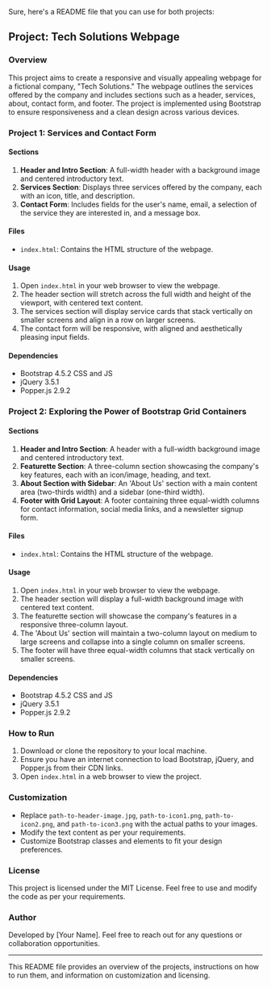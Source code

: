 Sure, here's a README file that you can use for both projects:

## Project: Tech Solutions Webpage

### Overview
This project aims to create a responsive and visually appealing webpage for a fictional company, "Tech Solutions." The webpage outlines the services offered by the company and includes sections such as a header, services, about, contact form, and footer. The project is implemented using Bootstrap to ensure responsiveness and a clean design across various devices.

### Project 1: Services and Contact Form

#### Sections
1. **Header and Intro Section**: A full-width header with a background image and centered introductory text.
2. **Services Section**: Displays three services offered by the company, each with an icon, title, and description.
3. **Contact Form**: Includes fields for the user's name, email, a selection of the service they are interested in, and a message box.

#### Files
- `index.html`: Contains the HTML structure of the webpage.

#### Usage
1. Open `index.html` in your web browser to view the webpage.
2. The header section will stretch across the full width and height of the viewport, with centered text content.
3. The services section will display service cards that stack vertically on smaller screens and align in a row on larger screens.
4. The contact form will be responsive, with aligned and aesthetically pleasing input fields.

#### Dependencies
- Bootstrap 4.5.2 CSS and JS
- jQuery 3.5.1
- Popper.js 2.9.2

### Project 2: Exploring the Power of Bootstrap Grid Containers

#### Sections
1. **Header and Intro Section**: A header with a full-width background image and centered introductory text.
2. **Featurette Section**: A three-column section showcasing the company's key features, each with an icon/image, heading, and text.
3. **About Section with Sidebar**: An 'About Us' section with a main content area (two-thirds width) and a sidebar (one-third width).
4. **Footer with Grid Layout**: A footer containing three equal-width columns for contact information, social media links, and a newsletter signup form.

#### Files
- `index.html`: Contains the HTML structure of the webpage.

#### Usage
1. Open `index.html` in your web browser to view the webpage.
2. The header section will display a full-width background image with centered text content.
3. The featurette section will showcase the company's features in a responsive three-column layout.
4. The 'About Us' section will maintain a two-column layout on medium to large screens and collapse into a single column on smaller screens.
5. The footer will have three equal-width columns that stack vertically on smaller screens.

#### Dependencies
- Bootstrap 4.5.2 CSS and JS
- jQuery 3.5.1
- Popper.js 2.9.2

### How to Run
1. Download or clone the repository to your local machine.
2. Ensure you have an internet connection to load Bootstrap, jQuery, and Popper.js from their CDN links.
3. Open `index.html` in a web browser to view the project.

### Customization
- Replace `path-to-header-image.jpg`, `path-to-icon1.png`, `path-to-icon2.png`, and `path-to-icon3.png` with the actual paths to your images.
- Modify the text content as per your requirements.
- Customize Bootstrap classes and elements to fit your design preferences.

### License
This project is licensed under the MIT License. Feel free to use and modify the code as per your requirements.

### Author
Developed by [Your Name]. Feel free to reach out for any questions or collaboration opportunities.

---

This README file provides an overview of the projects, instructions on how to run them, and information on customization and licensing.
